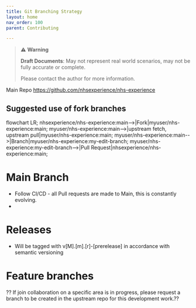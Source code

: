 ```yaml
---
title: Git Branching Strategy
layout: home
nav_order: 100
parent: Contributing

---
```

> ⚠️ **Warning**
>  
> **Draft Documents**: May not represent real world scenarios, may not be fully accurate or complete.
>
> Please contact the author for more information.
> 


Main Repo
https://github.com/nhsexperience/nhs-experience

## Suggested use of fork branches

<div class="mermaid">
flowchart LR;
    nhsexperience/nhs-experience:main-->|Fork|myuser/nhs-experience:main;
    myuser/nhs-experience:main-->|upstream fetch, upstream pull|myuser/nhs-experience:main;
    myuser/nhs-experience:main-->|Branch|myuser/nhs-experience:my-edit-branch;
    myuser/nhs-experience:my-edit-branch-->|Pull Request|nhsexperience/nhs-experience:main;
</div>

# Main Branch
- Follow CI/CD - all Pull requests are made to Main, this is constantly evolving.
- 
# Releases
- Will be tagged with v[M].[m].[r]-[prerelease] in accordance with semantic versioning

# Feature branches
?? If join collaboration on a specific area is in progress, please request a branch to be created in the upstream repo for this development work.??
